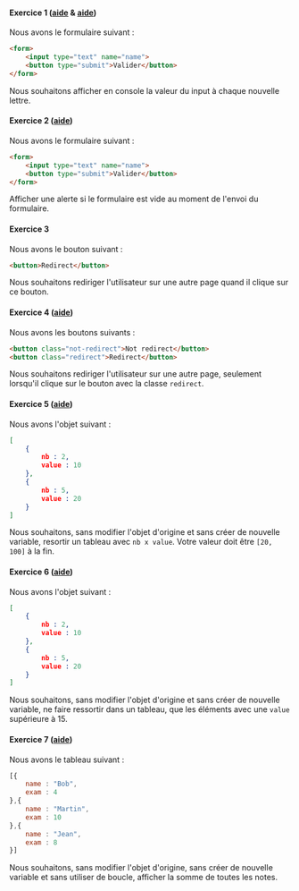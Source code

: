 #### Exercice 1 ([aide](https://developer.mozilla.org/en-US/docs/Web/Events) & [aide](https://developer.mozilla.org/en-US/docs/Web/Events/keyup))

Nous avons le formulaire suivant : 
```html
<form> 
	<input type="text" name="name">
	<button type="submit">Valider</button>
</form>
```

Nous souhaitons afficher en console la valeur du input à chaque nouvelle lettre.


#### Exercice 2 ([aide](https://developer.mozilla.org/en-US/docs/Web/API/Window/alert))


Nous avons le formulaire suivant : 

```html
<form> 
	<input type="text" name="name">
	<button type="submit">Valider</button>
</form>
```

Afficher une alerte si le formulaire est vide au moment de l'envoi du formulaire.

#### Exercice 3 

Nous avons le bouton suivant : 

```html
<button>Redirect</button>
```

Nous souhaitons rediriger l'utilisateur sur une autre page quand il clique sur ce bouton. 


#### Exercice 4  ([aide](https://developer.mozilla.org/en-US/docs/Web/API/Document/querySelector))

Nous avons les boutons suivants : 

```html
<button class="not-redirect">Not redirect</button>
<button class="redirect">Redirect</button>
```

Nous souhaitons rediriger l'utilisateur sur une autre page, seulement lorsqu'il clique sur le bouton avec la classe `redirect`. 

#### Exercice 5 ([aide](https://developer.mozilla.org/fr/docs/Web/JavaScript/Reference/Objets_globaux/Array/map))


Nous avons l'objet suivant : 
```json
[
	{
		nb : 2, 
		value : 10
	},
	{
		nb : 5, 
		value : 20
	}
]
```

Nous souhaitons, sans modifier l'objet d'origine et sans créer de nouvelle variable, resortir un tableau avec `nb x value`. 
Votre valeur doit être `[20, 100]` à la fin. 

#### Exercice 6 ([aide](https://developer.mozilla.org/fr/docs/Web/JavaScript/Reference/Objets_globaux/Array/filter))


Nous avons l'objet suivant : 
```json
[
	{
		nb : 2, 
		value : 10
	},
	{
		nb : 5, 
		value : 20
	}
]
```

Nous souhaitons, sans modifier l'objet d'origine et sans créer de nouvelle variable, ne faire ressortir dans un tableau, que les éléments avec une `value` supérieure à 15. 


#### Exercice 7 ([aide](https://developer.mozilla.org/fr/docs/Web/JavaScript/Reference/Objets_globaux/Array/reduce)) 


Nous avons le tableau suivant : 
```js
[{
	name : "Bob", 
	exam : 4	
},{
	name : "Martin", 
	exam : 10	
},{
	name : "Jean", 
	exam : 8	
}]
```

Nous souhaitons, sans modifier l'objet d'origine, sans créer de nouvelle variable et sans utiliser de boucle, afficher la somme de toutes les notes.




